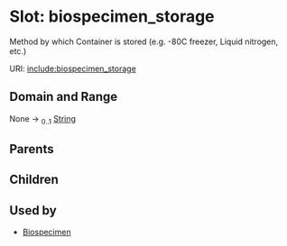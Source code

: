 
# Slot: biospecimen_storage


Method by which Container is stored (e.g. -80C freezer, Liquid nitrogen, etc.)

URI: [include:biospecimen_storage](https://w3id.org/include/biospecimen_storage)


## Domain and Range

None &#8594;  <sub>0..1</sub> [String](types/String.md)

## Parents


## Children


## Used by

 * [Biospecimen](Biospecimen.md)
